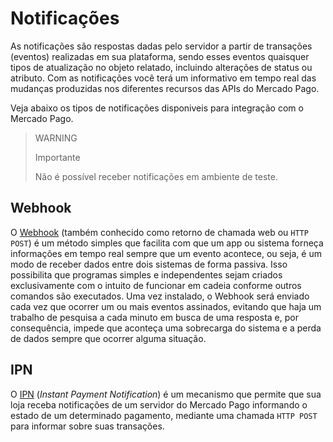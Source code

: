 # Notificações

As notificações são respostas dadas pelo servidor a partir de transações (eventos) realizadas em sua plataforma, sendo esses eventos quaisquer tipos de atualização no objeto relatado, incluindo alterações de status ou atributo. Com as notificações você terá um informativo em tempo real das mudanças produzidas nos diferentes recursos das APIs do Mercado Pago.
 
Veja abaixo os tipos de notificações disponiveis para integração com o Mercado Pago.

> WARNING
>
> Importante
>
> Não é possível receber notificações em ambiente de teste.

## Webhook

O [Webhook](https://www.mercadopago[FAKER][URL][DOMAIN]/developers/pt/guides/notifications/webhooks) (também conhecido como retorno de chamada web ou `HTTP POST`) é um método simples que facilita com que um app ou sistema forneça informações em tempo real sempre que um evento acontece, ou seja, é um modo de receber dados entre dois sistemas de forma passiva. Isso possibilita que programas simples e independentes sejam criados exclusivamente com o intuito de funcionar em cadeia conforme outros comandos são executados.
Uma vez instalado, o Webhook será enviado cada vez que ocorrer um ou mais eventos assinados, evitando que haja um trabalho de pesquisa a cada minuto em busca de uma resposta e, por consequência, impede que aconteça uma sobrecarga do sistema e a perda de dados sempre que ocorrer alguma situação.

## IPN

O [IPN](https://www.mercadopago[FAKER][URL][DOMAIN]/developers/pt/guides/notifications/ipn) (_Instant Payment Notification_) é um mecanismo que permite que sua loja receba notificações de um servidor do Mercado Pago informando o estado de um determinado pagamento, mediante uma chamada `HTTP POST` para informar sobre suas transações.